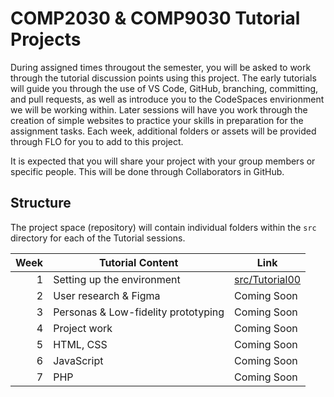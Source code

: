 # COMP2030 & COMP9030 Tutorial Projects

During assigned times througout the semester, you will be asked to work through the tutorial discussion points using this project.  The early tutorials will guide you through the use of VS Code, GitHub, branching, committing, and pull requests, as well as introduce you to the CodeSpaces envirionment we will be working within. Later sessions will have you work through the creation of simple websites to practice your skills in preparation for the assignment tasks.  Each week, additional folders or assets will be provided through FLO for you to add to this project.  

It is expected that you will share your project with your group members or specific people.  This will be done through Collaborators in GitHub.

## Structure
The project space (repository) will contain individual folders within the `src` directory for each of the Tutorial sessions.

| Week | Tutorial Content | Link |
| ---: | --- | ---|
| 1 | Setting up the environment | [src/Tutorial00](src/Tutorial00/Worksheet00.md) |
| 2 | User research & Figma | Coming Soon |
| 3 | Personas & Low-fidelity prototyping | Coming Soon |
| 4 | Project work | Coming Soon |
| 5 | HTML, CSS | Coming Soon |
| 6 | JavaScript | Coming Soon |
| 7 | PHP | Coming Soon |